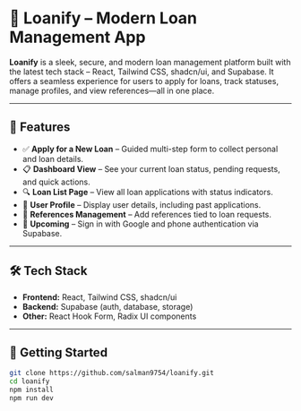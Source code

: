 # 💸 Loanify – Modern Loan Management App

**Loanify** is a sleek, secure, and modern loan management platform built with the latest tech stack – React, Tailwind CSS, shadcn/ui, and Supabase. It offers a seamless experience for users to apply for loans, track statuses, manage profiles, and view references—all in one place.

---

## 🚀 Features

- ✅ **Apply for a New Loan** – Guided multi-step form to collect personal and loan details.
- 📋 **Dashboard View** – See your current loan status, pending requests, and quick actions.
- 🔍 **Loan List Page** – View all loan applications with status indicators.
- 👤 **User Profile** – Display user details, including past applications.
- 🔁 **References Management** – Add references tied to loan requests.
- 📱 **Upcoming** – Sign in with Google and phone authentication via Supabase.

---

## 🛠 Tech Stack

- **Frontend:** React, Tailwind CSS, shadcn/ui
- **Backend:** Supabase (auth, database, storage)
- **Other:** React Hook Form, Radix UI components

---

## 🧪 Getting Started

```bash
git clone https://github.com/salman9754/loanify.git
cd loanify
npm install
npm run dev

